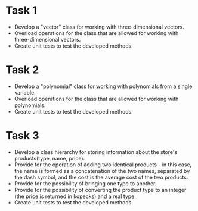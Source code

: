 # Task 1
* Develop a "vector" class for working with three-dimensional vectors.
* Overload operations for the class that are allowed for working with three-dimensional vectors.
* Create unit tests to test the developed methods.
# Task 2
* Develop a "polynomial" class for working with polynomials from a single variable.
* Overload operations for the class that are allowed for working with polynomials.
* Create unit tests to test the developed methods.
# Task 3
* Develop a class hierarchy for storing information about the store's products(type, name, price).
* Provide for the operation of adding two identical products - in this case, the name is formed as a concatenation of the two names, separated by the dash symbol, and the cost is the average cost of the two products.
* Provide for the possibility of bringing one type to another.
* Provide for the possibility of converting the product type to an integer (the price is returned in kopecks) and a real type.
* Create unit tests to test the developed methods.
